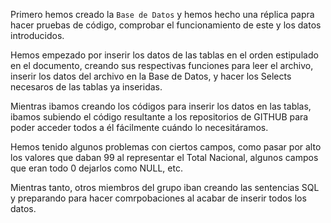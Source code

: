 
Primero hemos creado la ``Base de Datos`` y hemos hecho una réplica papra hacer pruebas de código, comprobar el funcionamiento de este y los datos introducidos.

Hemos empezado por inserir los datos de las tablas en el orden estipulado en el documento, creando sus respectivas funciones para leer el archivo, inserir los
datos del archivo en la Base de Datos, y hacer los Selects necesaros de las tablas ya inseridas.

Mientras ibamos creando los códigos para inserir los datos en las tablas, ibamos subiendo el código resultante a los repositorios de GITHUB para poder acceder
todos a él fácilmente cuándo lo necesitáramos.

Hemos tenido algunos problemas con ciertos campos, como pasar por alto los valores que daban 99 al representar el Total Nacional,
algunos campos que eran todo 0 dejarlos como NULL, etc.

Mientras tanto, otros miembros del grupo iban creando las sentencias SQL y preparando para hacer comrpobaciones al acabar de inserir todos los datos.
